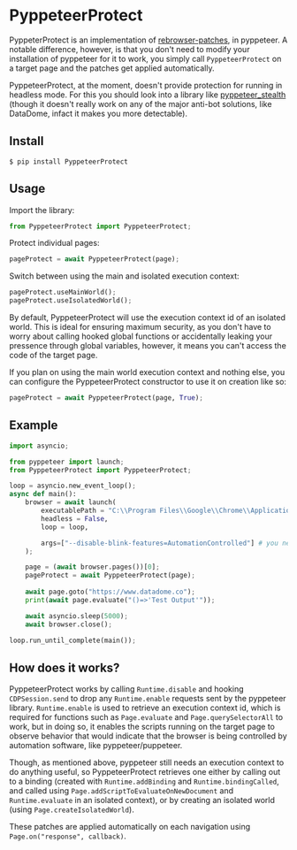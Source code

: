 # PyppeteerProtect

PyppeterProtect is an implementation of [rebrowser-patches](https://github.com/rebrowser/rebrowser-patches), in pyppeteer. A notable difference, however, is that you don't need to modify your installation of pyppeteer for it to work, you simply call `PyppeteerProtect` on a target page and the patches get applied automatically.

PyppeteerProtect, at the moment, doesn't provide protection for running in headless mode. For this you should look into a library like [pyppeteer_stealth](https://github.com/MeiK2333/pyppeteer_stealth) (though it doesn't really work on any of the major anti-bot solutions, like DataDome, infact it makes you more detectable).

## Install

```
$ pip install PyppeteerProtect
```

## Usage

Import the library:
```python
from PyppeteerProtect import PyppeteerProtect;
```
Protect individual pages:
```python
pageProtect = await PyppeteerProtect(page);
```
Switch between using the main and isolated execution context:
```python
pageProtect.useMainWorld();
pageProtect.useIsolatedWorld();
```


By default, PyppeteerProtect will use the execution context id of an isolated world. This is ideal for ensuring maximum security, as you don't have to worry about calling hooked global functions or accidentally leaking your pressence through global variables, however, it means you can't access the code of the target page.

If you plan on using the main world execution context and nothing else, you can configure the PyppeteerProtect constructor to use it on creation like so:
```python
pageProtect = await PyppeteerProtect(page, True);
```
## Example

```python
import asyncio;

from pyppeteer import launch;
from PyppeteerProtect import PyppeteerProtect;

loop = asyncio.new_event_loop();
async def main():
    browser = await launch(
        executablePath = "C:\\Program Files\\Google\\Chrome\\Application\\chrome.exe",
        headless = False,
        loop = loop,

        args=["--disable-blink-features=AutomationControlled"] # you need this to remain undetected
    );

    page = (await browser.pages())[0];
    pageProtect = await PyppeteerProtect(page);
	
    await page.goto("https://www.datadome.co");
    print(await page.evaluate("()=>'Test Output'"));

    await asyncio.sleep(5000);
    await browser.close();

loop.run_until_complete(main());
```

## How does it works?

PyppeteerProtect works by calling `Runtime.disable` and hooking `CDPSession.send` to drop any `Runtime.enable` requests sent by the pyppeteer library. `Runtime.enable` is used to retrieve an execution context id, which is required for functions such as `Page.evaluate` and `Page.querySelectorAll` to work, but in doing so, it enables the scripts running on the target page to observe behavior that would indicate that the browser is being controlled by automation software, like pyppeteer/puppeteer.

Though, as mentioned above, pyppeteer still needs an execution context to do anything useful, so PyppeteerProtect retrieves one either by calling out to a binding (created with `Runtime.addBinding` and `Runtime.bindingCalled`, and called using `Page.addScriptToEvaluateOnNewDocument` and `Runtime.evaluate` in an isolated context), or by creating an isolated world (using `Page.createIsolatedWorld`).

These patches are applied automatically on each navigation using `Page.on("response", callback)`.